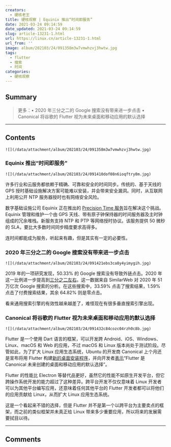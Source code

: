 ```yaml
---
creators:
  - 硬核老王
title: 硬核观察 | Equinix 推出“时间即服务”
date: 2021-03-24 09:14:59
date_updated: 2021-03-24 09:14:59
slug: article-13231-1.html
url: https://linux.cn/article-13231-1.html
url_from: ''
image: album/202103/24/091358m3w7vmwhzvj3hwtw.jpg
tags:
  - flutter
  - 搜索
  - 时间
categories:
  - 硬核观察
---
```


## Summary

> 更多：• 2020 年三分之二的 Google 搜索没有带来进一步点击 • Canonical 将谷歌的 Flutter 视为未来桌面和移动应用的默认选择

***

<!-- more -->

## Contents

`![](/data/attachment/album/202103/24/091358m3w7vmwhzvj3hwtw.jpg)`

### Equinix 推出“时间即服务”

`![](/data/attachment/album/202103/24/091410dof08n6ioqftry8m.jpg)`

许多行业和云服务都依赖于精确、可靠和安全的时间同步。传统的、基于天线的 GPS 授时基础设施解决方案可能难以安装，并会带来安全漏洞。同时，从互联网上利用公开 NTP 服务器授时也有网络安全风险。

数字基础设施公司 Equinix 正在推出的 [Precision Time 服务](https://www.equinix.com/services/edge-services/equinix-precision-time/)旨在解决这个挑战。Equinix 管理和维护一个由 GPS 天线、带有原子钟保持器的时间服务器及主时钟组成的冗余堆栈。新服务支持 NTP 和 PTP 等网络授时协议。该服务提供 50 微秒的 SLA，要比大多数时间同步精度要求高得多。

连时间都能成为服务，听起来有趣，但是其实有一定的必要性。

### 2020 年三分之二的 Google 搜索没有带来进一步点击

`![](/data/attachment/album/202103/24/091421ebs3ca8y4yimygih.jpg)`

2019 年的一项研究发现，50.33% 的 Google 搜索没有导致外链点击。2020 年这一比例进一步提高到[三分之二左右](https://sparktoro.com/blog/in-2020-two-thirds-of-google-searches-ended-without-a-click/)。这一数据来自 SimilarWeb 对 2020 年 51 万亿次 Google 搜索的分析。在这些搜索中，33.59% 点击了搜索结果，1.59% 点击了付费搜索结果，其余 64.82% 则是零点击。

看来通用搜索引擎的有效性越来越差了，难怪现在有很多垂直搜索引擎出现。

### Canonical 将谷歌的 Flutter 视为未来桌面和移动应用的默认选择

`![](/data/attachment/album/202103/24/091432c84cozc04rzh0c8b.jpg)`

Flutter 是一个使用 Dart 语言的框架，可以开发跨 Android、iOS、Windows、Linux、macOS 和 Web 的应用，不过 macOS 和 Linux 版本尚处于测试阶段。尽管如此，为了扩大 Linux 应用生态系统，Ubuntu 的开发商 Canonical 上个月还是宣布将用 Flutter 构建[新的桌面安装程序](https://www.theregister.com/2021/02/03/canonical_turns_to_google_flutter/)，并向开发者[表示](https://www.youtube.com/watch?v=IdrCyS7EF8M&t=205s)“Flutter 是 Canonical 未来创建的桌面和移动应用的默认选择”。

Flutter 的性能比 Electron 等替代品更好，虽然它的性能不如原生开发平台，但它跨操作系统开发的能力超过了这种差异。跨平台开发不仅仅意味着 Linux 开发者可以为其他平台编写应用，还意味着任何其他平台的 Flutter 开发者都可以将他们的应用贡献给 Linux，从而扩大 Linux 应用生态系统。

这是一个看起来不错的选择，但是 Flutter 并不是第一个以跨平台为主要卖点的框架，而之前的类似框架并未真正给 Linux 带来多少重要应用，所以将来的发展需要拭目以待。

***

## Comments
